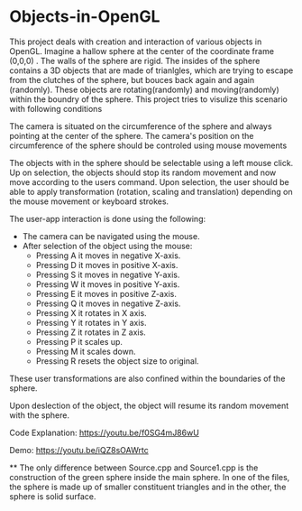 # Objects-in-OpenGL

This project deals with creation and interaction of various objects in OpenGL.
Imagine a hallow sphere at the center of the coordinate frame (0,0,0) . The walls of the sphere are rigid. The insides of the sphere contains a 3D objects that are made of trianlgles, which are trying to escape from the clutches of the sphere, but bouces back again and again (randomly). These objects are rotating(randomly) and moving(randomly) within the boundry of the sphere. This project tries to visulize this scenario with following conditions

The camera is situated on the circumference of the sphere and always pointing at the center of the sphere. The camera's position on the circumference of the sphere should be controled using mouse movements

The objects with in the sphere should be selectable using a left mouse click. Up on selection, the objects should stop its random movement and now move according to the users command. Upon selection, the user should be able to apply transformation (rotation, scaling and translation) depending on the mouse movement or keyboard strokes.

The user-app interaction is done using the following:

* The camera can be navigated using the mouse.
* After selection of the object using the mouse:
  * Pressing A it moves in negative X-axis.
  * Pressing D it moves in positive X-axis.
  * Pressing S it moves in negative Y-axis.
  * Pressing W it moves in positive Y-axis.
  * Pressing E it moves in positive Z-axis.
  * Pressing Q it moves in negative Z-axis.
  * Pressing X it rotates in X axis.
  * Pressing Y it rotates in Y axis.
  * Pressing Z it rotates in Z axis.
  * Pressing P it scales up.
  * Pressing M it scales down.
  * Pressing R resets the object size to original.

These user transformations are also confined within the boundaries of the sphere.

Upon deslection of the object, the object will resume its random movement with the sphere.

Code Explanation:
https://youtu.be/f0SG4mJ86wU

Demo:
https://youtu.be/iQZ8sOAWrtc

** The only difference between Source.cpp and Source1.cpp is the construction of the green sphere inside the main sphere. In one of the files, the sphere is made up of smaller constituent triangles and in the other, the sphere is solid surface.
